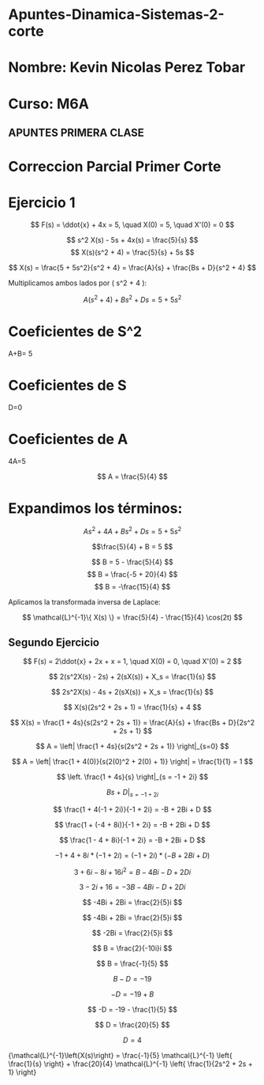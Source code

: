 # Apuntes-Dinamica-Sistemas-2-corte
# Nombre: Kevin Nicolas Perez Tobar
# Curso: M6A 
## APUNTES PRIMERA CLASE 
>>
# Correccion Parcial Primer Corte
# Ejercicio 1 
>>
$$
F(s) = \ddot{x} + 4x = 5, \quad X(0) = 5, \quad X'(0) = 0
$$
>>
$$
s^2 X(s) - 5s + 4x(s) = \frac{5}{s}
$$
$$
X(s)(s^2 + 4) = \frac{5}{s} + 5s
$$
>>
$$ X(s) = \frac{5 + 5s^2}{s^2 + 4} = \frac{A}{s} + \frac{Bs + D}{s^2 + 4} $$

Multiplicamos ambos lados por \( s^2 + 4 \):

$$ A(s^2 + 4) + Bs^2 + Ds = 5 + 5s^2 $$
>>
# Coeficientes de S^2
A+B= 5
# Coeficientes de S
D=0
# Coeficientes  de  A
4A=5
>>
$$ A = \frac{5}{4} $$
>>
# Expandimos los términos:
>>
$$ As^2 + 4A + Bs^2 + Ds = 5 + 5s^2 $$
>>

$$\frac{5}{4} + B = 5 $$

$$ B = 5 - \frac{5}{4} $$
$$ B = \frac{-5 + 20}{4} $$
$$ B = -\frac{15}{4} $$
>>
Aplicamos la transformada inversa de Laplace:
>>
$$ \mathcal{L}^{-1}\{ X(s) \} = \frac{5}{4} - \frac{15}{4} \cos(2t) $$
>>
## Segundo Ejercicio
>>
$$
F(s) = 2\ddot{x} + 2x + x = 1, \quad X(0) = 0, \quad X'(0) = 2
$$

$$
2(s^2X(s) - 2s) + 2(sX(s)) + X_s = \frac{1}{s}
$$

$$
2s^2X(s) - 4s + 2(sX(s)) + X_s = \frac{1}{s}
$$

$$
X(s)(2s^2 + 2s + 1) = \frac{1}{s} + 4
$$

$$
X(s) = \frac{1 + 4s}{s(2s^2 + 2s + 1)} = \frac{A}{s} + \frac{Bs + D}{2s^2 + 2s + 1}
$$

$$
A = \left| \frac{1 + 4s}{s(2s^2 + 2s + 1)} \right|_{s=0}
$$
>>
$$
A = \left| \frac{1 + 4(0)}{s(2(0)^2 + 2(0) + 1)} \right| = \frac{1}{1} = 1
$$

$$
\left. \frac{1 + 4s}{s} \right|_{s = -1 + 2i}
$$

$$
\left. Bs + D \right|_{s = -1 + 2i}
$$

$$
\frac{1 + 4(-1 + 2i)}{-1 + 2i} = -B + 2Bi + D
$$

$$
\frac{1 + (-4 + 8i)}{-1 + 2i} = -B + 2Bi + D
$$

$$
\frac{1 - 4 + 8i}{-1 + 2i} = -B + 2Bi + D
$$

$$
-1 + 4 + 8i \ast (-1 + 2i) = (-1 + 2i) \ast (-B + 2Bi + D)
$$

$$
3 + 6i - 8i + 16i^2 = B - 4Bi - D + 2Di
$$

$$
3 - 2i + 16 = -3B - 4Bi - D + 2Di
$$

$$
-4Bi + 2Bi = \frac{2}{5}i
$$

$$
-4Bi + 2Bi = \frac{2}{5}i
$$

$$
-2Bi = \frac{2}{5}i
$$

$$
B = \frac{2}{-10i}i
$$

$$
B = \frac{-1}{5}
$$

$$
B - D = -19
$$

$$
-D = -19 + B
$$

$$
-D = -19 - \frac{1}{5}
$$

$$
D = \frac{20}{5}
$$

$$
D = 4
$$
>>

{\mathcal{L}^{-1}\left\{X(s)\right\} = \frac{-1}{5} \mathcal{L}^{-1} \left\{ \frac{1}{s} \right\} + \frac{20}{4} \mathcal{L}^{-1} \left\{ \frac{1}{2s^2 + 2s + 1} \right\}




